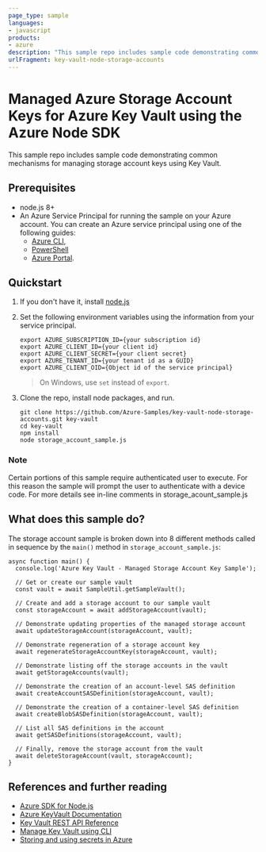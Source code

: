 ```yaml
---
page_type: sample
languages:
- javascript
products:
- azure
description: "This sample repo includes sample code demonstrating common mechanisms for managing storage account keys using Key Vault."
urlFragment: key-vault-node-storage-accounts
---
```


# Managed Azure Storage Account Keys for Azure Key Vault using the Azure Node SDK

This sample repo includes sample code demonstrating common mechanisms for managing storage account keys using Key Vault.

## Prerequisites
 * node.js 8+
 * An Azure Service Principal for running the sample on your Azure account. You can create an Azure service principal using one of the following guides:
     - [Azure CLI](https://azure.microsoft.com/documentation/articles/resource-group-authenticate-service-principal-cli/),
     - [PowerShell](https://azure.microsoft.com/documentation/articles/resource-group-authenticate-service-principal/)
     - [Azure Portal](https://azure.microsoft.com/documentation/articles/resource-group-create-service-principal-portal/). 

   
## Quickstart
1. If you don't have it, install [node.js](https://nodejs.org)
2. Set the following environment variables using the information from your service principal.
   ```
   export AZURE_SUBSCRIPTION_ID={your subscription id}
   export AZURE_CLIENT_ID={your client id}
   export AZURE_CLIENT_SECRET={your client secret}
   export AZURE_TENANT_ID={your tenant id as a GUID}
   export AZURE_CLIENT_OID={Object id of the service principal}
   ```
   > On Windows, use `set` instead of `export`.

3. Clone the repo, install node packages, and run.
     ```
     git clone https://github.com/Azure-Samples/key-vault-node-storage-accounts.git key-vault
     cd key-vault
     npm install
     node storage_account_sample.js
     ```
    
### Note ###
Certain portions of this sample require authenticated user to execute.  For this reason the sample will prompt the user to authenticate with a device code.  For more details see in-line comments in storage_acount_sample.js


## What does this sample do?
The storage account sample is broken down into 8 different methods called in sequence by the `main()` method in `storage_account_sample.js`: 
  ```
  async function main() {
    console.log('Azure Key Vault - Managed Storage Account Key Sample');
    
    // Get or create our sample vault
    const vault = await SampleUtil.getSampleVault();
    
    // Create and add a storage account to our sample vault
    const storageAccount = await addStorageAccount(vault);
    
    // Demonstrate updating properties of the managed storage account
    await updateStorageAccount(storageAccount, vault);
    
    // Demonstrate regeneration of a storage account key
    await regenerateStorageAccountKey(storageAccount, vault);
    
    // Demonstrate listing off the storage accounts in the vault
    await getStorageAccounts(vault);
    
    // Demonstrate the creation of an account-level SAS definition 
    await createAccountSASDefinition(storageAccount, vault);
    
    // Demonstrate the creation of a container-level SAS definition
    await createBlobSASDefinition(storageAccount, vault);
    
    // List all SAS definitions in the account
    await getSASDefinitions(storageAccount, vault);
    
    // Finally, remove the storage account from the vault
    await deleteStorageAccount(vault, storageAccount);
  }
  ```
## References and further reading

- [Azure SDK for Node.js](https://github.com/Azure/azure-sdk-for-node)
- [Azure KeyVault Documentation](https://azure.microsoft.com/en-us/documentation/services/key-vault/)
- [Key Vault REST API Reference](https://msdn.microsoft.com/en-us/library/azure/dn903609.aspx)
- [Manage Key Vault using CLI](https://azure.microsoft.com/en-us/documentation/articles/key-vault-manage-with-cli/)
- [Storing and using secrets in Azure](https://blogs.msdn.microsoft.com/dotnet/2016/10/03/storing-and-using-secrets-in-azure/)
